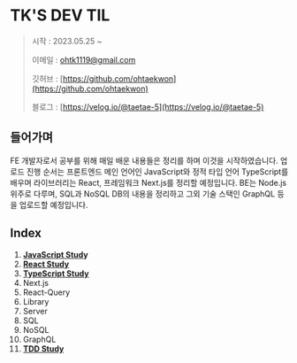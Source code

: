 # TK'S DEV TIL

> 시작 : 2023.05.25 \~
>
> 이메일 : ohtk1119@gmail.com
>
> 깃허브 : [https://github.com/ohtaekwon](https://github.com/ohtaekwon)
>
> 블로그 : [https://velog.io/@taetae-5](https://velog.io/@taetae-5)

## 들어가며

FE 개발자로서 공부를 위해 매일 배운 내용들은 정리를 하며 이것을 시작하였습니다. 업로드 진행 순서는 프론트엔드 메인 언어인 JavaScript와  정적 타입 언어 TypeScript를 배우며 라이브러리는 React, 프레임워크 Next.js를 정리할 예정입니다. BE는 Node.js 위주로 다루며, SQL과 NoSQL DB의 내용을 정리하고 그외 기술 스택인 GraphQL 등을 업로드할 예정입니다.

## Index

1. [**JavaScript Stud**](https://github.com/ohtaekwon/Frontend-101/tree/main/JavaScript)**y**
2. [**React Study**](https://github.com/ohtaekwon/Frontend-101/tree/main/React)
3. [**TypeScript Study**](https://github.com/ohtaekwon/Frontend-101/tree/main/TypeScript)
4. Next.js
5. React-Query
6. Library
7. Server
8. SQL
9. NoSQL
10. GraphQL
11. [**TDD Study**](https://github.com/ohtaekwon/tdd-example)
